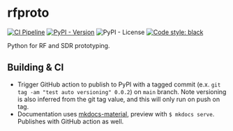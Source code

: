 # rfproto

[![CI Pipeline](https://github.com/JohnnyGOX17/rfproto/actions/workflows/ci.yml/badge.svg)](https://github.com/JohnnyGOX17/rfproto/actions/workflows/ci.yml)
[![PyPI - Version](https://badge.fury.io/py/rfproto.svg)](https://badge.fury.io/py/rfproto)
![PyPI - License](https://img.shields.io/pypi/l/rfproto)
[![Code style: black](https://img.shields.io/badge/code%20style-black-000000.svg)](https://github.com/psf/black)

Python for RF and SDR prototyping.


## Building & CI

* Trigger GitHub action to publish to PyPI with a tagged commit (e.x. `git tag -am "test auto versioning" 0.0.2`) on `main` branch. Note versioning is also inferred from the git tag value, and this will only run on push on tag.
* Documentation uses [mkdocs-material](https://squidfunk.github.io/mkdocs-material/), preview with `$ mkdocs serve`. Publishes with GitHub action as well.

